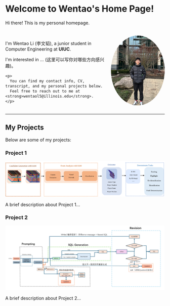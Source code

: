 # Welcome to Wentao's Home Page!

Hi there! This is my personal homepage.

<!-- 整个容器：左右分栏 -->
<div style="display: flex; align-items: flex-start; justify-content: space-between; margin-top: 2rem;">

  <!-- 左栏 -->
  <div style="flex: 1 1 auto; margin-right: 20px;">
    <p>I'm Wentao Li (李文韬), a junior student in Computer Engineering at <strong>UIUC</strong>.</p>
    <p>I'm interested in ... (这里可以写你对哪些方向感兴趣)。</p>
    
    <p>
      You can find my contact info, CV, transcript, and my personal projects below.  
      Feel free to reach out to me at <strong>wentaol5@illinois.edu</strong>.
    </p>
  </div>

  <!-- 右栏 (照片) -->
  <div style="flex: 0 0 auto; text-align: center;">
    <img src="assets/meimage.png"
         alt="Wentao Li"
         style="width: 170px; border-radius: 50%; margin-bottom: 10px;" />
  </div>

</div>

---

## My Projects

Below are some of my projects:

### Project 1
![Project 1](assets/Volleyball_process.png)

A brief description about Project 1...

### Project 2
![Project 2](assets/sql_process.png)

A brief description about Project 2...

<!-- ---

### Project 3: [Project Title 3](https://linktoproject3.com)

![Project 3](project3.jpg)

简单的项目描述……

---

### Project 4: [Project Title 4](https://linktoproject4.com)

![Project 4](project4.jpg)

简单的项目描述…… -->

